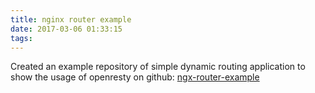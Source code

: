 ```yaml
---
title: nginx router example
date: 2017-03-06 01:33:15
tags:
---
```

Created an example repository of simple dynamic routing application to show the usage of openresty on github:
[ngx-router-example](https://github.com/liuchong/ngx-router-example)
